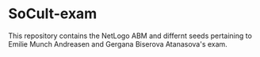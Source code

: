 # SoCult-exam
This repository contains the NetLogo ABM and differnt seeds pertaining to Emilie Munch Andreasen and Gergana Biserova Atanasova's exam.
